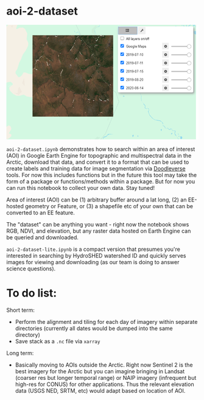 # aoi-2-dataset

![example](aoi-2-dataset-example.png "Example of result")

`aoi-2-dataset.ipynb` demonstrates how to search within an area of interest (AOI) in Google Earth Engine for topographic and multispectral data in the Arctic, download that data, and convert it to a format that can be used to create labels and training data for image segmentation via [Doodleverse](https://github.com/Doodleverse) tools. For now this includes functions but in the future this tool may take the form of a package or functions/methods within a package. But for now you can run this notebook to collect your own data. Stay tuned!

Area of interest (AOI) can be (1) arbitrary buffer around a lat long, (2) an EE-hosted geometry or Feature, or (3) a shapefile etc of your own that can be converted to an EE feature. 

The "dataset" can be anything you want - right now the notebook shows RGB, NDVI, and elevation, but any raster data hosted on Earth Engine can be queried and downloaded. 

`aoi-2-dataset-lite.ipynb` is a compact version that presumes you're interested in searching by HydroSHED watershed ID and quickly serves images for viewing and downloading (as our team is doing to answer science questions).



# To do list:
Short term:
- Perform the alignment and tiling for each day of imagery within separate directories (currently all dates would be dumped into the same directory)
- Save stack as a `.nc` file via `xarray`

Long term:
- Basically moving to AOIs outside the Arctic. Right now Sentinel 2 is the best imagery for the Arctic but you can imagine bringing in Landsat (coarser res but longer temporal range) or NAIP imagery (infrequent but high-res for CONUS) for other applications. Thus the relevant elevation data (USGS NED, SRTM, etc) would adapt based on location of AOI. 

